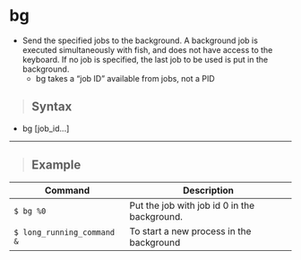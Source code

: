 # bg

- Send the specified jobs to the background. A background job is executed simultaneously with fish, and does not have access to the keyboard. If no job is specified, the last job to be used is put in the background.
  - bg takes a “job ID” available from jobs, not a PID

> ## **Syntax** 


- bg [job_id...]

---

> ## **Example** 

| **Command**   | **Description**   |
| --------------|-------------------|
| `$ bg %0` | Put the job with job id 0 in the background. |
| `$ long_running_command &` | To start a new process in the background |
